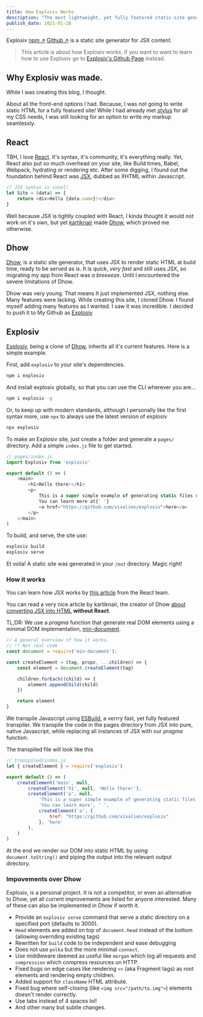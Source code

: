 ```yaml
---
title: How Explosiv Works
description: "The most lightweight, yet fully featured static-site generator you'll see."
publish_date: 2021-01-28
---
```


Explosiv [npm ↗][npm] [Github ↗][github] is a static site generator for JSX content.

> This article is about how Explosiv works, if you want to want to learn how to use Explosiv go to [Explosiv's Github Page][github] instead.

## Why Explosiv was made.

While I was creating this blog, I thought.

About all the front-end options I had. Because, I was not going to write static HTML for a fully featured site! While I had already met [stylus] for all my CSS needs, I was still looking for an option to write my markup seamlessly.

## React

TBH, I love [React]. It's syntax, it's community, it's everything really. Yet, React also put so much overhead on your site, like Build times, Babel, Webpack, hydrating or rendering etc. After some digging, I found out the foundation behind React was [JSX][jsx-intro], dubbed as XHTML within Javascript.

```js
// JSX syntax is coool!
let Site = (data) => {
	return <div>Hello {data.name}!</div>
}
```

Well because JSX is tightly coupled with React, I kinda thought it would not work on it's own, but yet [kartiknair] made [Dhow], which proved me otherwise.

## Dhow

[Dhow], is a static site generator, that uses JSX to render static HTML at build time, ready to be served as is. It is quick, _very fast_ and still uses JSX, so migrating my app from React was _a breeeeze_.  Until I encountered the severe limitations of Dhow.

Dhow was very young. That means It just implemented JSX, nothing else. Many features were lacking. While creating this site, I cloned Dhow. I found myself adding many features as I wanted. I saw it was incredible. I decided to push it to My Github as [Explosiv]

## Explosiv

[Explosiv], being a clone of [Dhow], inherits all it's current features. Here is a simple example.

First, add `explosiv` to your site's dependencies.

```bash
npm i explosiv
```

And install explosiv globally, so that you can use the CLI wherever you are...

```bash
npm i explosiv -g
```

Or, to keep up with modern standards, although I personally like the first syntax more, use `npx` to always use the latest version of explosiv

```bash
npx explosiv
```

To make an Explosiv site, just create a folder and generate a `pages/` directory. Add a simple `index.js` file to get started.

```js
// pages/index.js
import Explosiv from 'explosiv'

export default () => (
	<main>
		<h1>Hello there!</h1>
		<p>
			This is a super simple example of generating static files using Explosiv.
			You can learn more at{' '}
			<a href="https://github.com/vixalien/explosiv">here</a>
		</p>
	</main>
)
```

To build, and serve, the site use:

```bash
explosiv build
explosiv serve
```

Et voìla! A static site was generated in your `/out` directory. Magic right!

### How it works

You can learn how JSX works by [this article][jsx-intro] from the React team.

You can read a very nice article by kartiknair, the creator of Dhow [about converting JSX into HTML][jsx-post] **without React**.

TL;DR: We use a _pragma_ function that generate real DOM elements using a minimal DOM implementation, [min-document].

```js
// A general overview of how it works.
// !! Not real code
const document = require('min-document');

const createElement = (tag, props, ...children) => {
	const element = document.createElement(tag)

	children.forEach((child) => {
		element.appendChild(child)
	})

	return element
}
```

We transpile Javascript using [ESBuild], a verrry fast, yet fully featured transpiler. We transpile the code in the pages directory  from JSX into pure, native Javascript, while replacing all instances of JSX with our _pragma_ function.

The transpiled file will look like this

```js
// transpiled/index.js
let { createElement } = require('explosiv')

export default () => (
	createElement('main', null,
		createElement('h1', null, 'Hello there!'),
		createElement('p', null,
			'This is a super simple example of generating static files using Explosiv.',
			'You can learn more', ' ',
			createElement('a', {
				href: "https://github.com/vixalien/explosiv"
			}, 'here'
		),
	)
)
```

At the end we render our DOM into static HTML by using `document.toString()` and piping the output into the relevant output directory.

### Impovements over Dhow

Explosiv, is a personal project. It is not a competitor, or even an alternative to Dhow, yet all current improvements are listed for anyone interested. Many of these can also be implemented in Dhow if worth it.

- Provide an `explosiv serve` command that serve a static directory on a specified port (defaults to  3000).
- `Head` elements are added on top of `document.head` instead of the bottom (allowing overriding existing tags)
- Rewritten for `build` code to be independent and ease debugging
- Does not use `polka` but the more minimal `connect`.
- Use middleware deemed as useful like `morgan` which log all requests and `compression` which compress resources on HTTP.
- Fixed bugs on edge cases like rendering `<>` (aka Fragment tags) as root elements and rendering empty children.
- Added support for `className` HTML attribute.
- Fixed bug where self-closing (like `<img src="/path/to.img">`) elements doesn't render correctly.
- Use tabs instead of 4 spaces lol!
- And other many but subtle changes.


[npm]: https://npmjs.com/package/explosiv
[github]: https://github.com/vixalien/explosiv

[react]: https://reactjs.org
[stylus]: https://google.com?q=stylus+css
[kartiknair]: https://www.github.com/kartiknair
[dhow]: https://www.github.com/kartiknair
[explosiv]: https://www.github.com/vixalien/explosiv
[jsx-post]: https://kartikn.me/writing/jsx-without-react
[min-document]: https://npmjs.com/package/min-document
[esbuild]: https://esbuild.github.io
[jsx-intro]: https://reactjs.org/docs/introducting-jsx.html
